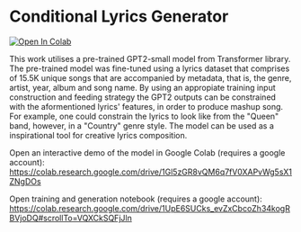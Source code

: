 # Conditional Lyrics Generator

[![Open In Colab](https://colab.research.google.com/assets/colab-badge.svg)](https://colab.research.google.com/drive/1Gl5zGR8vQM6q7fV0XAPvWg5sX1ZNgDOs)

This work utilises a pre-trained GPT2-small model from Transformer library. The pre-trained model was fine-tuned using a lyrics dataset that comprises of 15.5K unique songs that are accompanied by metadata, that is, the genre, artist, year, album and song name. By using an appropiate training input construction and feeding strategy the GPT2 outputs can be constrained with the aformentioned lyrics' features, in order to produce mashup song. For example, one could constrain the lyrics to look like from the "Queen" band, however, in a "Country" genre style. The model can be used as a inspirational tool for creative lyrics composition.

Open an interactive demo of the model in Google Colab (requires a google account): https://colab.research.google.com/drive/1Gl5zGR8vQM6q7fV0XAPvWg5sX1ZNgDOs 

Open training and generation notebook (requires a google account): 
https://colab.research.google.com/drive/1UpE6SUCks_evZxCbcoZh34kogRBVjoDQ#scrollTo=VQXCkSQFjJln

